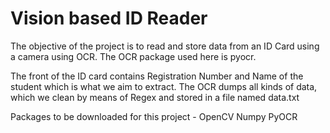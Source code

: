 # Vision based ID Reader

The objective of the project is to read and store data from an ID Card using a camera using OCR. The OCR package used here is pyocr.

The front of the ID card contains Registration Number and Name of the student which is what we aim to extract. 
The OCR dumps all kinds of data, which we clean by means of Regex and stored in a file named data.txt

Packages to be downloaded for this project -
  OpenCV
  Numpy
  PyOCR
  
